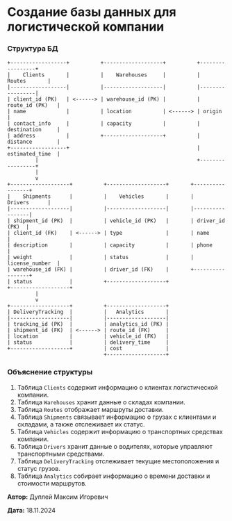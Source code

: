 # Создание базы данных для логистической компании

### Структура БД

```
+------------------+          +-------------------+          +-----------------+
|    Clients       |          |    Warehouses     |          |    Routes       |
|------------------|          |-------------------|          |-----------------|
| client_id (PK)   | <------> | warehouse_id (PK) |          | route_id (PK)   |
| name             |          | location          | <------> | origin          |
| contact_info     |          | capacity          |          | destination     |
| address          |          +-------------------+          | distance        |
+------------------+                                         | estimated_time  |
         |                                                   +-----------------+
         |
         v
+-------------------+          +-------------------+       +-----------------+
|    Shipments      |          |    Vehicles       |       |    Drivers      |
|-------------------|          |-------------------|       |-----------------|
| shipment_id (PK)  |          | vehicle_id (PK)   |       | driver_id (PK)  |
| client_id (FK)    | <------> | type              |       | name            |
| description       |          | capacity          |       | phone           |
| weight            |          | status            |       | license_number  |
| warehouse_id (FK) |          | driver_id (FK)    |       +-----------------+
| status            |          +-------------------+
+-------------------+
         |
         v
+-------------------+          +-------------------+
| DeliveryTracking  |          |   Analytics       |
|-------------------|          |-------------------|
| tracking_id (PK)  |          | analytics_id (PK) |
| shipment_id (FK)  | <------> | route_id (FK)     |
| location          |          | vehicle_id (FK)   |
| status            |          | delivery_time     |
+-------------------+          | cost              |
                               +-------------------+
```

### Объяснение структуры

1. Таблица `Clients` содержит информацию о клиентах логистической компании.
2. Таблица `Warehouses` хранит данные о складах компании.
3. Таблица `Routes` отображает маршруты доставки.
4. Таблица `Shipments` связывает информацию о грузах с клиентами и складами, а также отслеживает их статус.
5. Таблица `Vehicles` содержит информацию о транспортных средствах компании.
6. Таблица `Drivers` хранит данные о водителях, которые управляют транспортными средствами.
7. Таблица `DeliveryTracking` отслеживает текущие местоположения и статус грузов.
8. Таблица `Analytics` собирает информацию о времени доставки и стоимости маршрутов.


**Автор:** Дуплей Максим Игоревич

**Дата:** 18.11.2024
